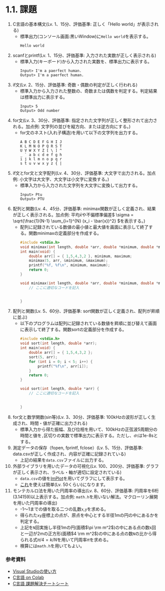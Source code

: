 # 1.1. 課題

1. C言語の基本構文(Lv. 1、15分、評価基準: 正しく「Hello world」が表示される)
   - 標準出力(コンソール画面:黒いWindow)に`Hello world`を表示する。
     ```
     Hello world
     ```
1. scanfとprintf(Lv. 1、15分、評価基準: 入力された実数が正しく表示される)
   - 標準入力(キーボード)から入力された実数を、標準出力に表示する。
     ```
     Input> I'm a paerfect human.
     Output> I'm a paerfect human.
     ```
1. if文(Lv. 2、15分、評価基準: 奇数・偶数の判定が正しく行われる)
   - 標準入力から入力された整数の、奇数または偶数を判定する。判定結果は標準出力に表示する。
     ```
     Input> 5
     Output> Odd number
     ```
1. for文(Lv. 3、30分、評価基準: 指定された文字列が正しく整形されて出力される。加点例: 文字列の並びを縦方向、または逆方向にする。)
   - for文のネスト(入れ子構造)を用いて以下の文字列を出力する。
     ```
     A B C D E F G H I J
     K L M N O P Q R S T
     U V W X Y Z [ \ ] ^
     _ ` a b c d e f g h
     i j k l m n o p q r
     s t u v w x y z { |
     ```
1. if文とfor文と文字配列(Lv. 4、30分、評価基準: 大文字で出力される。加点例: 小文字は大文字、大文字は小文字に変換する。)
   - 標準入力から入力された文字列を大文字に変換して出力する。
     ```
     Input> Ptu
     Output> PTU
     ```
1. 配列と関数(Lv. 4、45分、評価基準: minimax関数が正しく定義され、結果が正しく表示される。加点例: 平均$\bar{x}$や不偏標準偏差$ \sigma = \sqrt{\frac{1}{N-1} \sum_{i=1}^{N} (x_i - \bar{x})^2} $を表示する。)
   - 配列に記録されている数値の最小値と最大値を画面に表示して終了する。関数minimaxの定義部分を作成する。
     ```c
     #include <stdio.h>
     void minimax(int length, double *arr, double *minimum, double *maximum);
     int main(void) {
         double arr[] = { 1,5,4,3,2 }, minimum, maximum;
         minimax(5, arr, &minimum, &maximum);
         printf("%f, %f\n", minimum, maximum);
         return 0;
     }
     
     void minimax(int length, double *arr, double *minimum, double *maximum) {
         // ここに適切なコードを記入

         
     }
     ```
1. 配列と関数(Lv. 5、60分、評価基準: sort関数が正しく定義され、配列が昇順に並ぶ)
   - 以下のプログラムは配列に記録されている数値を昇順に並び替えて画面に表示して終了する。関数sortの定義部分を作成する。
     ```c
     #include <stdio.h>
     void sort(int length, double *arr);
     int main(void) {
         double arr[] = { 1,5,4,3,2 };
         sort(5, arr);
         for (int i = 0; i < 5; i++) {
             printf("%f\n", arr[i]);
         }
         return 0;
     }
     
     void sort(int length, double *arr) {
         // ここに適切なコードを記入
         
         
     }
     ```
1. for文と数学関数(sin等)(Lv. 3、30分、評価基準: 100kHzの波形が正しく生成され、時間・値が正確に出力される)
   - 標準入力から得た振幅、及び位相を用いて、100kHzの正弦波5周期分の時間と値を`,`区切りの実数で標準出力に表示する。ただし、`dt`は1e-8sとする。
1. 測定データの保存（fopen, fprintf, fclose）(Lv. 5、15分、評価基準: data.csvが正しく作成され、内容が正確に記録されている)
   - 上記の結果を`data.csv`ファイルに出力する。
1. 外部ライブラリを用いたデータの可視化(Lv. 100、200分、評価基準: グラフが正しく表示され、ラベル・軸が適切に設定されている)
   - `data.csv`の値を[ImPlot](https://github.com/epezent/implot)を用いてグラフにして表示する。
   - [これ](https://github.com/daigokk/ImPlotSample/tree/master)を使えば簡単(Lv. 50くらい)になります。
1. モンテカルロ法を用いた円周率の導出(Lv. 8、60分、評価基準: 円周率を6桁(3.14159)以上表示する。加点例: `math.h`を用いない解法。マクローリン展開を用いた円周率の導出)
   - -1～1までの値を取る二つの乱数`x`,`y`を求める。
   - 得られた`xy`座標上の点が、原点を中心とする半径1mの円の中にあるかを判定する。
   - 上記を`N`回実施し半径1mの円(面積$\pi \rm m^2$)の中にある点の数`k`回と一辺が2mの正方形(面積$4 \rm m^2$)の中にある点の数`N`の比から得られる式$\pi/4=k/N$を用いて円周率$\pi$を求める。
   - 検算には`math.h`を用いてもよい。

### 参考資料
- [Visual Studioの使い方](./1_3_VisualStudio.md)
- [C言語 on Colab](https://colab.research.google.com/drive/1fewkHpqIm40EXWWdZ9eu6EUIN9MWQNO4)
- [C言語 課題解決チートシート](./1_2_Clang_CheatSheet.md)
